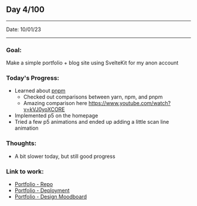## Day 4/100

---

Date: 10/01/23

---

### Goal:

Make a simple portfolio + blog site using SvelteKit for my anon account

### **Today's Progress**: 

- Learned about [pnpm](https://pnpm.io/)
    - Checked out comparisons between yarn, npm, and pnpm
    - Amazing comparison here https://www.youtube.com/watch?v=kVJ0yoXCORE
- Implemented p5 on the homepage
- Tried a few p5 animations and ended up adding a little scan line animation

### **Thoughts**: 

- A bit slower today, but still good progress

### **Link to work:** 
- [Portfolio - Repo](https://github.com/activate-glacier-instinct/activate-glacier-instinct.github.io)
- [Portfolio - Deployment](https://activate-glacier-instinct.github.io/)
- [Portfolio - Design Moodboard](https://www.figma.com/file/EACX3PwCLrEc2q3oHRtxU4/Portfolio---Moodboard?node-id=0%3A1)